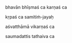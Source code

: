 bhavān bhīṣmaś ca karṇaś ca

kṛpaś ca samitiṁ-jayaḥ

aśvatthāmā vikarṇaś ca

saumadattis tathaiva ca